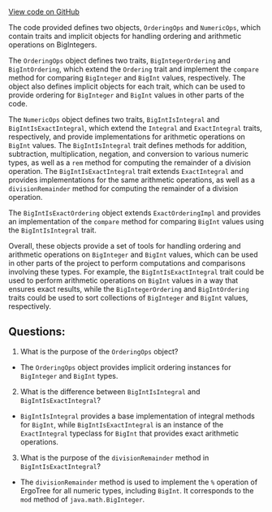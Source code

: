 [View code on GitHub](sigmastate-interpreterhttps://github.com/ScorexFoundation/sigmastate-interpreter/interpreter/shared/src/main/scala/sigmastate/eval/BigIntegerOps.scala)

The code provided defines two objects, `OrderingOps` and `NumericOps`, which contain traits and implicit objects for handling ordering and arithmetic operations on BigIntegers. 

The `OrderingOps` object defines two traits, `BigIntegerOrdering` and `BigIntOrdering`, which extend the `Ordering` trait and implement the `compare` method for comparing `BigInteger` and `BigInt` values, respectively. The object also defines implicit objects for each trait, which can be used to provide ordering for `BigInteger` and `BigInt` values in other parts of the code.

The `NumericOps` object defines two traits, `BigIntIsIntegral` and `BigIntIsExactIntegral`, which extend the `Integral` and `ExactIntegral` traits, respectively, and provide implementations for arithmetic operations on `BigInt` values. The `BigIntIsIntegral` trait defines methods for addition, subtraction, multiplication, negation, and conversion to various numeric types, as well as a `rem` method for computing the remainder of a division operation. The `BigIntIsExactIntegral` trait extends `ExactIntegral` and provides implementations for the same arithmetic operations, as well as a `divisionRemainder` method for computing the remainder of a division operation. 

The `BigIntIsExactOrdering` object extends `ExactOrderingImpl` and provides an implementation of the `compare` method for comparing `BigInt` values using the `BigIntIsIntegral` trait. 

Overall, these objects provide a set of tools for handling ordering and arithmetic operations on `BigInteger` and `BigInt` values, which can be used in other parts of the project to perform computations and comparisons involving these types. For example, the `BigIntIsExactIntegral` trait could be used to perform arithmetic operations on `BigInt` values in a way that ensures exact results, while the `BigIntegerOrdering` and `BigIntOrdering` traits could be used to sort collections of `BigInteger` and `BigInt` values, respectively.
## Questions: 
 1. What is the purpose of the `OrderingOps` object?
- The `OrderingOps` object provides implicit ordering instances for `BigInteger` and `BigInt` types.

2. What is the difference between `BigIntIsIntegral` and `BigIntIsExactIntegral`?
- `BigIntIsIntegral` provides a base implementation of integral methods for `BigInt`, while `BigIntIsExactIntegral` is an instance of the `ExactIntegral` typeclass for `BigInt` that provides exact arithmetic operations.

3. What is the purpose of the `divisionRemainder` method in `BigIntIsExactIntegral`?
- The `divisionRemainder` method is used to implement the `%` operation of ErgoTree for all numeric types, including `BigInt`. It corresponds to the `mod` method of `java.math.BigInteger`.